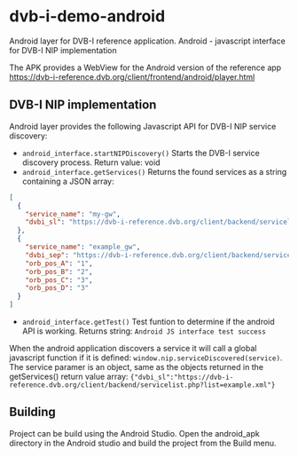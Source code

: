 # dvb-i-demo-android

Android layer for DVB-I reference application. Android - javascript interface for DVB-I NIP implementation

The APK provides a WebView for the Android version of the reference app <https://dvb-i-reference.dvb.org/client/frontend/android/player.html>

## DVB-I NIP implementation

Android layer provides the following Javascript API for DVB-I NIP service discovery:

- `android_interface.startNIPDiscovery()` Starts the DVB-I service discovery process. Return value: void
- `android_interface.getServices()` Returns the found services as a string containing a JSON array:

```json
[
  {
    "service_name": "my-gw",
    "dvbi_sl": "https://dvb-i-reference.dvb.org/client/backend/servicelist.php?list=example.xml"
  },
  {
    "service_name": "example_gw",
    "dvbi_sep": "https://dvb-i-reference.dvb.org/client/backend/servicelist_registry.php",
    "orb_pos_A": "1",
    "orb_pos_B": "2",
    "orb_pos_C": "3",
    "orb_pos_D": "3"
  }
]
```

- `android_interface.getTest()` Test funtion to determine if the android API is working. Returns string: `Android JS interface test success`

When the android application discovers a service it will call a global javascript function if it is defined: `window.nip.serviceDiscovered(service)`. The service paramer is an object, same as the objects returned in the getServices() return value array: `{"dvbi_sl":"https://dvb-i-reference.dvb.org/client/backend/servicelist.php?list=example.xml"}`

## Building

Project can be build using the Android Studio. Open the android_apk directory in the Android studio and build the project from the Build menu.
